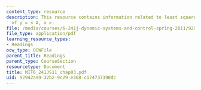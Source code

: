 ```yaml
---
content_type: resource
description: This resource contains information related to least squares solution
  of y = < A, x >.
file: /media/courses/6-241j-dynamic-systems-and-control-spring-2011/92942a9932b29c29e368c174737390dc_MIT6_241JS11_chap03.pdf
file_type: application/pdf
learning_resource_types:
- Readings
ocw_type: OCWFile
parent_title: Readings
parent_type: CourseSection
resourcetype: Document
title: MIT6_241JS11_chap03.pdf
uid: 92942a99-32b2-9c29-e368-c174737390dc
---
```

